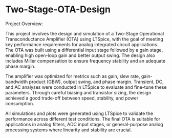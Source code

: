 # Two-Stage-OTA-Design

Project Overview:

This project involves the design and simulation of a Two-Stage Operational Transconductance Amplifier (OTA) using LTSpice, with the goal of meeting key performance requirements for analog integrated circuit applications. The OTA was built using a differential input stage followed by a gain stage, enabling high open-loop gain and better output swing. The design also includes Miller compensation to ensure frequency stability and an adequate phase margin.

The amplifier was optimized for metrics such as gain, slew rate, gain-bandwidth product (GBW), output swing, and phase margin. Transient, DC, and AC analyses were conducted in LTSpice to evaluate and fine-tune these parameters. Through careful biasing and transistor sizing, the design achieved a good trade-off between speed, stability, and power consumption.

All simulations and plots were generated using LTSpice to validate the performance across different test conditions. The final OTA is suitable for applications in analog filters, ADC input stages, or general-purpose analog processing systems where linearity and stability are crucial.

